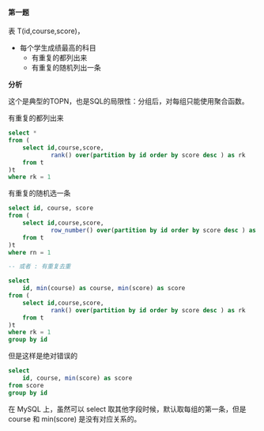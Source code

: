 #### 第一题

表 T(id,course,score)，

- 每个学生成绩最高的科目
	- 有重复的都列出来
	- 有重复的随机列出一条

**分析**

这个是典型的TOPN，也是SQL的局限性：分组后，对每组只能使用聚合函数。



有重复的都列出来

```sql
select *
from (
	select id,course,score,
			rank() over(partition by id order by score desc ) as rk
    from t
)t
where rk = 1
```



有重复的随机选一条

```sql
select id, course, score
from (
	select id,course,score,
			row_number() over(partition by id order by score desc ) as rn
    from t
)t
where rn = 1

-- 或者 : 有重复去重

select 
	id, min(course) as course, min(score) as score
from (
	select id,course,score,
			rank() over(partition by id order by score desc ) as rk
    from t
)t
where rk = 1
group by id 

```



但是这样是绝对错误的

```sql
select 
	id, course, min(score) as score
from score
group by id 
```

在 MySQL 上，虽然可以 select 取其他字段时候，默认取每组的第一条，但是 course 和 min(score) 是没有对应关系的。 